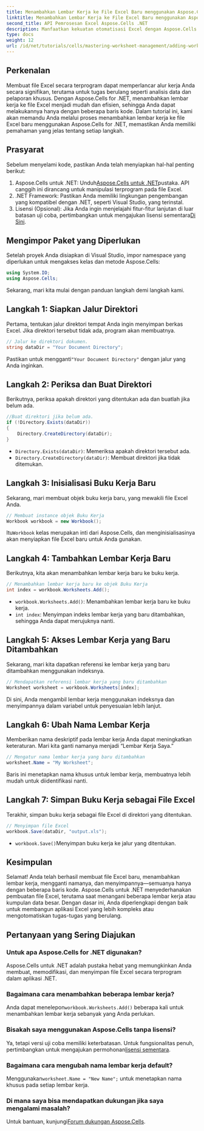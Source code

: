 ```yaml
---
title: Menambahkan Lembar Kerja ke File Excel Baru menggunakan Aspose.Cells
linktitle: Menambahkan Lembar Kerja ke File Excel Baru menggunakan Aspose.Cells
second_title: API Pemrosesan Excel Aspose.Cells .NET
description: Manfaatkan kekuatan otomatisasi Excel dengan Aspose.Cells untuk .NET. Tutorial langkah demi langkah ini memandu Anda membuat file Excel secara terprogram, menambahkan dan mengganti nama lembar kerja, serta menyimpan pekerjaan Anda dengan mudah.
type: docs
weight: 12
url: /id/net/tutorials/cells/mastering-worksheet-management/adding-worksheets-to-new-excel-file/
---
```

## Perkenalan

Membuat file Excel secara terprogram dapat memperlancar alur kerja Anda secara signifikan, terutama untuk tugas berulang seperti analisis data dan pelaporan khusus. Dengan Aspose.Cells for .NET, menambahkan lembar kerja ke file Excel menjadi mudah dan efisien, sehingga Anda dapat melakukannya hanya dengan beberapa baris kode. Dalam tutorial ini, kami akan memandu Anda melalui proses menambahkan lembar kerja ke file Excel baru menggunakan Aspose.Cells for .NET, memastikan Anda memiliki pemahaman yang jelas tentang setiap langkah.

## Prasyarat

Sebelum menyelami kode, pastikan Anda telah menyiapkan hal-hal penting berikut:

1.  Aspose.Cells untuk .NET: Unduh[Aspose.Cells untuk .NET](https://releases.aspose.com/cells/net/)pustaka. API canggih ini dirancang untuk manipulasi terprogram pada file Excel.
2. .NET Framework: Pastikan Anda memiliki lingkungan pengembangan yang kompatibel dengan .NET, seperti Visual Studio, yang terinstal.
3.  Lisensi (Opsional): Jika Anda ingin menjelajahi fitur-fitur lanjutan di luar batasan uji coba, pertimbangkan untuk mengajukan lisensi sementara[Di Sini](https://purchase.aspose.com/temporary-license/).

## Mengimpor Paket yang Diperlukan

Setelah proyek Anda disiapkan di Visual Studio, impor namespace yang diperlukan untuk mengakses kelas dan metode Aspose.Cells:

```csharp
using System.IO;
using Aspose.Cells;
```

Sekarang, mari kita mulai dengan panduan langkah demi langkah kami.

## Langkah 1: Siapkan Jalur Direktori

Pertama, tentukan jalur direktori tempat Anda ingin menyimpan berkas Excel. Jika direktori tersebut tidak ada, program akan membuatnya.

```csharp
// Jalur ke direktori dokumen.
string dataDir = "Your Document Directory";
```

 Pastikan untuk mengganti`"Your Document Directory"` dengan jalur yang Anda inginkan.

## Langkah 2: Periksa dan Buat Direktori

Berikutnya, periksa apakah direktori yang ditentukan ada dan buatlah jika belum ada.

```csharp
//Buat direktori jika belum ada.
if (!Directory.Exists(dataDir))
{
    Directory.CreateDirectory(dataDir);
}
```

- `Directory.Exists(dataDir)`: Memeriksa apakah direktori tersebut ada.
- `Directory.CreateDirectory(dataDir)`: Membuat direktori jika tidak ditemukan.

## Langkah 3: Inisialisasi Buku Kerja Baru

Sekarang, mari membuat objek buku kerja baru, yang mewakili file Excel Anda.

```csharp
// Membuat instance objek Buku Kerja
Workbook workbook = new Workbook();
```

 Itu`Workbook` kelas merupakan inti dari Aspose.Cells, dan menginisialisasinya akan menyiapkan file Excel baru untuk Anda gunakan.

## Langkah 4: Tambahkan Lembar Kerja Baru

Berikutnya, kita akan menambahkan lembar kerja baru ke buku kerja.

```csharp
// Menambahkan lembar kerja baru ke objek Buku Kerja
int index = workbook.Worksheets.Add();
```

- `workbook.Worksheets.Add()`: Menambahkan lembar kerja baru ke buku kerja.
- `int index`: Menyimpan indeks lembar kerja yang baru ditambahkan, sehingga Anda dapat merujuknya nanti.

## Langkah 5: Akses Lembar Kerja yang Baru Ditambahkan

Sekarang, mari kita dapatkan referensi ke lembar kerja yang baru ditambahkan menggunakan indeksnya.

```csharp
// Mendapatkan referensi lembar kerja yang baru ditambahkan
Worksheet worksheet = workbook.Worksheets[index];
```

Di sini, Anda mengambil lembar kerja menggunakan indeksnya dan menyimpannya dalam variabel untuk penyesuaian lebih lanjut.

## Langkah 6: Ubah Nama Lembar Kerja

Memberikan nama deskriptif pada lembar kerja Anda dapat meningkatkan keteraturan. Mari kita ganti namanya menjadi “Lembar Kerja Saya.”

```csharp
// Mengatur nama lembar kerja yang baru ditambahkan
worksheet.Name = "My Worksheet";
```

Baris ini menetapkan nama khusus untuk lembar kerja, membuatnya lebih mudah untuk diidentifikasi nanti.

## Langkah 7: Simpan Buku Kerja sebagai File Excel

Terakhir, simpan buku kerja sebagai file Excel di direktori yang ditentukan.

```csharp
// Menyimpan file Excel
workbook.Save(dataDir, "output.xls");
```

- `workbook.Save()`Menyimpan buku kerja ke jalur yang ditentukan.

## Kesimpulan

Selamat! Anda telah berhasil membuat file Excel baru, menambahkan lembar kerja, mengganti namanya, dan menyimpannya—semuanya hanya dengan beberapa baris kode. Aspose.Cells untuk .NET menyederhanakan pembuatan file Excel, terutama saat menangani beberapa lembar kerja atau kumpulan data besar. Dengan dasar ini, Anda diperlengkapi dengan baik untuk membangun aplikasi Excel yang lebih kompleks atau mengotomatiskan tugas-tugas yang berulang.

## Pertanyaan yang Sering Diajukan

### Untuk apa Aspose.Cells for .NET digunakan?
Aspose.Cells untuk .NET adalah pustaka hebat yang memungkinkan Anda membuat, memodifikasi, dan menyimpan file Excel secara terprogram dalam aplikasi .NET.

### Bagaimana cara menambahkan beberapa lembar kerja?
 Anda dapat menelepon`workbook.Worksheets.Add()` beberapa kali untuk menambahkan lembar kerja sebanyak yang Anda perlukan.

### Bisakah saya menggunakan Aspose.Cells tanpa lisensi?
 Ya, tetapi versi uji coba memiliki keterbatasan. Untuk fungsionalitas penuh, pertimbangkan untuk mengajukan permohonan[lisensi sementara](https://purchase.aspose.com/temporary-license/).

### Bagaimana cara mengubah nama lembar kerja default?
 Menggunakan`worksheet.Name = "New Name";` untuk menetapkan nama khusus pada setiap lembar kerja.

### Di mana saya bisa mendapatkan dukungan jika saya mengalami masalah?
Untuk bantuan, kunjungi[Forum dukungan Aspose.Cells](https://forum.aspose.com/c/cells/9).